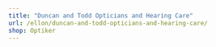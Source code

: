 ```yaml
---
title: "Duncan and Todd Opticians and Hearing Care"
url: /ellon/duncan-and-todd-opticians-and-hearing-care/
shop: Optiker
---
```

